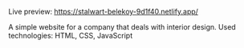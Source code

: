 
Live preview: https://stalwart-belekoy-9d1f40.netlify.app/

A simple website for a company that deals with interior design.
Used technologies: HTML, CSS, JavaScript
